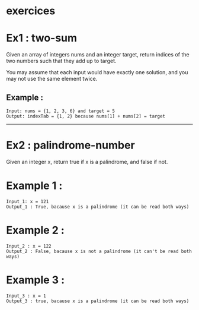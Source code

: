 # exercices

# Ex1 : two-sum

Given an array of integers nums and an integer target, return indices of the two numbers such that they add up to target.

You may assume that each input would have exactly one solution, and you may not use the same element twice.

## Example : 

    Input: nums = {1, 2, 3, 6} and target = 5 
    Output: indexTab = {1, 2} because nums[1] + nums[2] = target 

-----------------------------------------------------------------------------

# Ex2 : palindrome-number

Given an integer x, return true if x is a palindrome, and false if not.

# Example 1 : 

    Input_1: x = 121 
    Output_1 : True, bacause x is a palindrome (it can be read both ways) 

# Example 2 : 
    
    Input_2 : x = 122 
    Output_2 : False, bacause x is not a palindrome (it can't be read both ways)

# Example 3 : 
    
    Input_3 : x = 1 
    Output_3 : true, bacause x is a palindrome (it can be read both ways)
